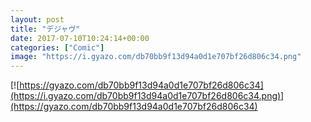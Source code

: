 ```yaml
---
layout: post
title: "デジャヴ"
date: 2017-07-10T10:24:14+00:00
categories: ["Comic"]
image: "https://i.gyazo.com/db70bb9f13d94a0d1e707bf26d806c34.png"
---
```


[![https://gyazo.com/db70bb9f13d94a0d1e707bf26d806c34](https://i.gyazo.com/db70bb9f13d94a0d1e707bf26d806c34.png)](https://gyazo.com/db70bb9f13d94a0d1e707bf26d806c34)